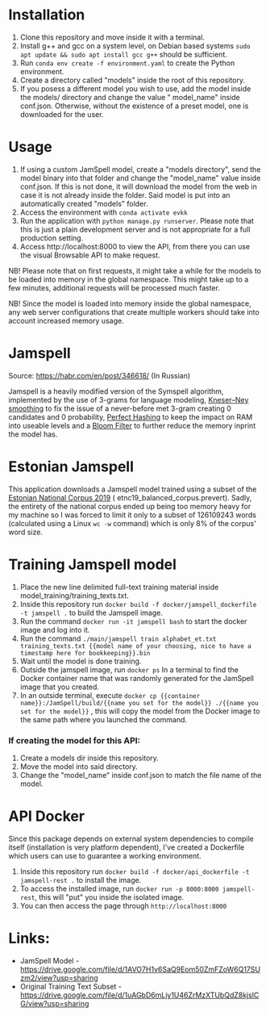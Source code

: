 # Installation

1. Clone this repository and move inside it with a terminal.
1. Install g++ and gcc on a system level, on Debian based systems  ```sudo apt update && sudo apt install gcc g++```
   should be sufficient.
1. Run ```conda env create -f environment.yaml``` to create the Python environment.
1. Create a directory called "models" inside the root of this repository.
1. If you posess a different model you wish to use, add the model inside the models/ directory and change the value "
   model_name" inside conf.json. Otherwise, without the existence of a preset model, one is downloaded for the user.

# Usage

1. If using a custom JamSpell model, create a "models directory", send the model binary into that folder and change the "model_name" value inside conf.json. If this is not done, it will download the model from the web in case it is not already inside the folder. Said model is put into an automatically created "models" folder.
1. Access the environment with ```conda activate evkk```
1. Run the application with ```python manage.py runserver```. Please note that this is just a plain development server
   and is not appropriate for a full production setting.
1. Access http://localhost:8000 to view the API, from there you can use the visual Browsable API to make request.

NB! Please note that on first requests, it might take a while for the models to be loaded into memory in the global
namespace. This might take up to a few minutes, additional requests will be processed much faster.

NB! Since the model is  loaded into memory inside the global namespace, any web server configurations that create
multiple workers should take into account increased memory usage.

# Jamspell

Source: https://habr.com/en/post/346618/ (In Russian)

Jamspell is a heavily modified version of the Symspell algorithm, implemented by the use of 3-grams for language
modeling, [Kneser–Ney smoothing](https://u.cs.biu.ac.il/~yogo/courses/mt2013/papers/chen-goodman-99.pdf) to fix the
issue of a never-before met 3-gram creating 0 candidates and 0
probability, [Perfect Hashing](https://en.wikipedia.org/wiki/Perfect_hash_function) to keep the impact on RAM into
useable levels and a [Bloom Filter](https://habr.com/en/post/112069/) to further reduce the memory inprint the model
has.

# Estonian Jamspell

This application downloads a Jamspell model trained using a subset of
the [Estonian National Corpus 2019](https://metashare.ut.ee/repository/browse/estonian-national-corpus-2019/cd9633fab22e11eaa6e4fa163e9d4547b71a2df64d1f43f1ac26dbd8508ea951/) (
etnc19_balanced_corpus.prevert). Sadly, the entirety of the national corpus ended up being too memory heavy for my
machine so I was forced to limit it only to a subset of 126109243 words (calculated using a Linux ```wc -w``` command)
which is only 8% of the corpus' word size.

# Training Jamspell model

1. Place the new line delimited full-text training material inside model_training/training_texts.txt.
1. Inside this repository run ```docker build -f docker/jamspell_dockerfile -t jamspell .``` to build the Jamspell
   image.
1. Run the command ```docker run -it jamspell bash``` to start the docker image and log into it.
1. Run the
   command ```./main/jamspell train alphabet_et.txt training_texts.txt {{model name of your choosing, nice to have a timestamp here for bookkeeping}}.bin```
1. Wait until the model is done training.
1. Outside the jamspell image, run ```docker ps``` In a terminal to find the Docker container name that was randomly
   generated for the JamSpell image that you created.
1. In an outside terminal,
   execute ```docker cp {{container name}}:/JamSpell/build/{{name you set for the model}} ./{{name you set for the model}}```
   , this will copy the model from the Docker image to the same path where you launched the command.

### If creating the model for this API:
1. Create a models dir inside this repository.
1. Move the model into said directory.
1. Change the "model_name" inside conf.json to match the file name of the model.

# API Docker

Since this package depends on external system dependencies to compile itself (installation is very platform dependent),
I've created a Dockerfile which users can use to guarantee a working environment.

1. Inside this repository run ```docker build -f docker/api_dockerfile -t jamspell-rest .``` to install the image.
1. To access the installed image, run ```docker run -p 8000:8000 jamspell-rest```, this will "put" you inside the
   isolated image.
1. You can then access the page through ```http://localhost:8000```


# Links:
* JamSpell Model - https://drive.google.com/file/d/1AVO7H1v6SaQ9Eom50ZmFZoW6Q17SUzm2/view?usp=sharing
* Original Training Text Subset - https://drive.google.com/file/d/1uAGbD6mLjy1U46ZrMzXTUbQdZ8kjslCG/view?usp=sharing